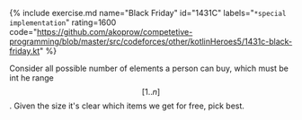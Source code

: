 {% include exercise.md name="Black Friday" id="1431C" labels="`*special` `implementation`" rating=1600
   code="https://github.com/akoprow/competetive-programming/blob/master/src/codeforces/other/kotlinHeroes5/1431c-black-friday.kt"
%}

Consider all possible number of elements a person can buy, which must be int he range $$[1..n]$$.  Given the size it's clear which items we get for free, pick best.
